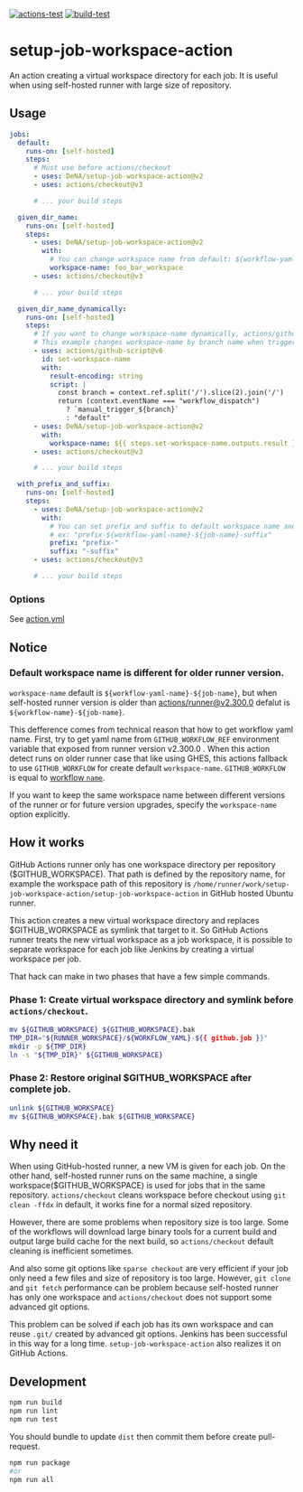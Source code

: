 [![actions-test](https://github.com/DeNA/setup-job-workspace-action/actions/workflows/actions-test.yml/badge.svg)](https://github.com/DeNA/setup-job-workspace-action/actions/workflows/actions-test.yml)
[![build-test](https://github.com/DeNA/setup-job-workspace-action/actions/workflows/test.yml/badge.svg)](https://github.com/DeNA/setup-job-workspace-action/actions/workflows/test.yml)

# setup-job-workspace-action
An action creating a virtual workspace directory for each job. It is useful when using self-hosted runner with large size of repository.

## Usage
```yaml
jobs:
  default:
    runs-on: [self-hosted]
    steps:
      # Must use before actions/checkout
      - uses: DeNA/setup-job-workspace-action@v2
      - uses: actions/checkout@v3

      # ... your build steps

  given_dir_name:
    runs-on: [self-hosted]
    steps:
      - uses: DeNA/setup-job-workspace-action@v2
        with:
          # You can change workspace name from default: ${workflow-yaml-name}-${job-name}
          workspace-name: foo_bar_workspace
      - uses: actions/checkout@v3

      # ... your build steps

  given_dir_name_dynamically:
    runs-on: [self-hosted]
    steps:
      # If you want to change workspace-name dynamically, actions/github-script or run bash script is useful.
      # This example changes workspace-name by branch name when triggered by "workflow_dispatch".
      - uses: actions/github-script@v6
        id: set-workspace-name
        with:
          result-encoding: string
          script: |
            const branch = context.ref.split('/').slice(2).join('/')
            return (context.eventName === "workflow_dispatch")
              ? `manual_trigger_${branch}`
              : "default"
      - uses: DeNA/setup-job-workspace-action@v2
        with:
          workspace-name: ${{ steps.set-workspace-name.outputs.result }}
      - uses: actions/checkout@v3

      # ... your build steps

  with_prefix_and_suffix:
    runs-on: [self-hosted]
    steps:
      - uses: DeNA/setup-job-workspace-action@v2
        with:
          # You can set prefix and suffix to default workspace name and also `workspace-name`.
          # ex: "prefix-${workflow-yaml-name}-${job-name}-suffix"
          prefix: "prefix-"
          suffix: "-suffix"
      - uses: actions/checkout@v3

      # ... your build steps
```

### Options
See [action.yml](./action.yml)

## Notice
### Default workspace name is different for older runner version.
`workspace-name` default is `${workflow-yaml-name}-${job-name}`, but when self-hosted runner version is older than [actions/runner@v2.300.0](https://github.com/actions/runner/releases/tag/v2.300.0) defalut is `${workflow-name}-${job-name}`.

This defference comes from technical reason that how to get workflow yaml name. First, try to get yaml name from `GITHUB_WORKFLOW_REF` environment variable that exposed from runner version v2.300.0
. When this action detect runs on older runner case that like using GHES, this actions fallback to use `GITHUB_WORKFLOW` for create default `workspace-name`. `GITHUB_WORKFLOW` is equal to [workflow `name`](https://docs.github.com/en/actions/using-workflows/workflow-syntax-for-github-actions#name).

If you want to keep the same workspace name between different versions of the runner or for future version upgrades, specify the `workspace-name` option explicitly.

## How it works
GitHub Actions runner only has one workspace directory per repository ($GITHUB_WORKSPACE). That path is defined by the repository name, for example the workspace path of this repository is `/home/runner/work/setup-job-workspace-action/setup-job-workspace-action` in GitHub hosted Ubuntu runner.

This action creates a new virtual workspace directory and replaces $GITHUB_WORKSPACE as symlink that target to it. So GitHub Actions runner treats the new virtual workspace as a job workspace, it is possible to separate workspace for each job like Jenkins by creating a virtual workspace per job.

That hack can make in two phases that have a few simple commands.

### Phase 1: Create virtual workspace directory and symlink before `actions/checkout`.

```bash
mv ${GITHUB_WORKSPACE} ${GITHUB_WORKSPACE}.bak
TMP_DIR="${RUNNER_WORKSPACE}/${WORKFLOW_YAML}-${{ github.job }}"
mkdir -p ${TMP_DIR}
ln -s "${TMP_DIR}" ${GITHUB_WORKSPACE}
```

### Phase 2: Restore original $GITHUB_WORKSPACE after complete job.

```bash
unlink ${GITHUB_WORKSPACE}
mv ${GITHUB_WORKSPACE}.bak ${GITHUB_WORKSPACE}
```

## Why need it
When using GitHub-hosted runner, a new VM is given for each job. On the other hand, self-hosted runner runs on the same machine, a single workspace($GITHUB_WORKSPACE) is used for jobs that in the same repository. `actions/checkout` cleans workspace before checkout using `git clean -ffdx` in default, it works fine for a normal sized repository.

However, there are some problems when repository size is too large. Some of the workflows will download large binary tools for a current build and output large build cache for the next build, so `actions/checkout` default cleaning is inefficient sometimes.

And also some git options like `sparse checkout` are very efficient if your job only need a few files and size of repository is too large. However, `git clone` and `git fetch` performance can be problem because self-hosted runner has only one workspace and `actions/checkout` does not support some advanced git options.

This problem can be solved if each job has its own workspace and can reuse `.git/` created by advanced git options. Jenkins has been successful in this way for a long time. `setup-job-workspace-action` also realizes it on GitHub Actions.

## Development
```bash
npm run build
npm run lint
npm run test
```

You should bundle to update `dist` then commit them before create pull-request.

```bash
npm run package
#or
npm run all
```
